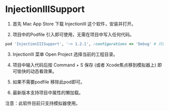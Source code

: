 # InjectionIIISupport

1. 首先 Mac App Store 下载 InjectionIII 这个软件，安装并打开。

2. 项目中的Podfile 引入即可使用，无需在项目中写入任何代码。<br />
```Ruby
pod 'InjectionIIISupport', '~> 1.2.1', :configurations => 'Debug' # 只在Debug环境下起作用
```
3. InjectionIII 菜单 Open Project 选择当前的工程目录。

4. 项目中输入代码后按 Command + S 保存 (或者 Xcode焦点移到模拟器上) 即可愉快的动态看效果。

5. 如果不需要podfile 移除此pod即可。

6. 最新版本支持项目中属性的懒加载。

注意：此软件目前只支持模拟器使用。


